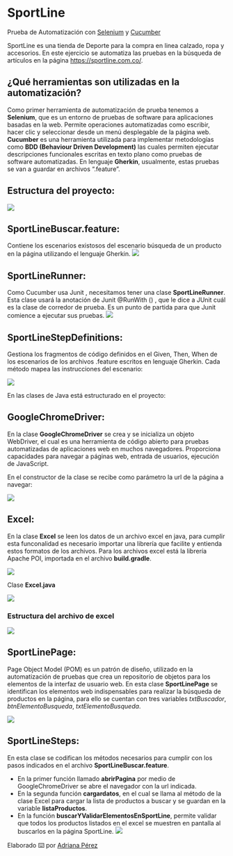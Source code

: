 # SportLine

Prueba de Automatización con [Selenium](https://www.selenium.dev/) y [Cucumber](https://cucumber.io/tools/cucumber-open/)

SportLine es una tienda de Deporte para la compra en linea calzado, ropa y accesorios. En este ejercicio se automatiza las pruebas en la búsqueda de artículos en la página https://sportline.com.co/.

## ¿Qué herramientas son utilizadas en la automatización?

Como primer herramienta de automatización de prueba tenemos a **Selenium**, que es un entorno de pruebas de software para aplicaciones basadas en la web. Permite operaciones automatizadas como escribir, hacer clic y seleccionar desde un menú desplegable de la página web. **Cucumber** es una herramienta utilizada para implementar metodologías como **BDD (Behaviour Driven Development)** las cuales permiten ejecutar descripciones funcionales escritas en texto plano como pruebas de software automatizadas. En lenguaje **Gherkin**, usualmente, estas pruebas se van a guardar en archivos “.feature”. 

## Estructura del proyecto:

![](https://user-images.githubusercontent.com/50307550/145244167-e13681dc-a4b8-4849-9951-5e61799d9e55.png)

## SportLineBuscar.feature:

Contiene los escenarios existosos del escenario búsqueda de un producto en la página utilizando el lenguaje Gherkin.
![](https://user-images.githubusercontent.com/50307550/145243681-8aa099e5-f544-4c15-9caf-7d2fba9c086b.png)

## SportLineRunner:

Como Cucumber usa Junit , necesitamos tener una clase **SportLineRunner**. Esta clase usará la anotación de Junit @RunWith () , que le dice a JUnit cuál es la clase de corredor de prueba. Es un punto de partida para que Junit comience a ejecutar sus pruebas.
![](https://user-images.githubusercontent.com/50307550/145244165-47823406-d0c5-47fc-83f6-5b33f0c21c5b.png)

## SportLineStepDefinitions:

Gestiona los fragmentos de código definidos en el Given, Then, When de los escenarios de los archivos .feature escritos en lenguaje Gherkin. Cada método mapea las instrucciones del escenario:

![](https://user-images.githubusercontent.com/50307550/145245120-0c527c2d-ddc8-4494-9e73-e5916b7c691b.png)

En las clases de Java está estructurado en el proyecto:

## GoogleChromeDriver:

En la clase **GoogleChromeDriver** se crea y se inicializa un objeto WebDriver, el cual es una herramienta de código abierto para pruebas automatizadas de aplicaciones web en muchos navegadores. Proporciona capacidades para navegar a páginas web, entrada de usuarios, ejecución de JavaScript.

En el constructor de la clase se recibe como parámetro la url de la página a navegar:

![](https://user-images.githubusercontent.com/50307550/145252299-6b179e1f-c09d-44a5-ac00-2652422edecb.png)

## Excel:

En la clase **Excel** se leen los datos de un archivo excel en java, para cumplir esta funconalidad es necesario importar una librería que facilite y entienda estos formatos de los archivos. Para los archivos excel está la librería Apache POI, importada en el archivo **build.gradle**.

![](https://user-images.githubusercontent.com/50307550/145255632-26407605-5ac1-474a-b0fc-fe64ab2a40bc.png)

Clase **Excel.java**

![](https://user-images.githubusercontent.com/50307550/145252290-86204e28-59c0-40f9-b5a6-7e3c83e26c10.png)

### Estructura del archivo de excel

![](https://user-images.githubusercontent.com/50307550/145252540-59128baa-b462-4124-b683-6c657df4c03c.png)

## SportLinePage:

Page Object Model (POM) es un patrón de diseño, utilizado en la automatización de pruebas que crea un repositorio de objetos para los elementos de la interfaz de usuario web. En esta clase **SportLinePage** se identifican los elementos web indispensables para realizar la búsqueda de productos en la página, para ello se cuentan con tres variables *txtBuscador*, *btnElementoBusqueda*, *txtElementoBusqueda*. 

![](https://user-images.githubusercontent.com/50307550/145252285-b18dce2b-95b8-4f76-a34e-4cda8d0438e7.png)

## SportLineSteps:

En esta clase se codifican los métodos necesarios para cumplir con los pasos indicados en el archivo **SportLineBuscar.feature**. 
- En la primer función llamado **abrirPagina** por medio de GoogleChromeDriver se abre el navegador con la url indicada. 
- En la segunda función **cargardatos**, en el cual se llama al método de la clase Excel para cargar la lista de productos a buscar y se guardan en la variable **listaProductos**.
- En la función **buscarYValidarElementosEnSportLine**, permite validar que todos los productos listados en el excel se muestren en pantalla al buscarlos en la página SportLine.
![](https://user-images.githubusercontent.com/50307550/145252278-e397e7b5-2a78-47aa-a7aa-198559adee08.png)

Elaborado ⌨️ por [Adriana Pérez ](hhttps://github.com/AdrianaPerezC )






